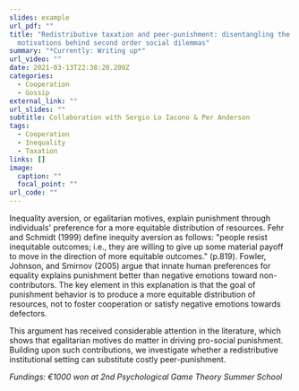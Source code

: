 ```yaml
---
slides: example
url_pdf: ""
title: "Redistributive taxation and peer-punishment: disentangling the
  motivations behind second order social dilemmas"
summary: "*Currently: Writing up*"
url_video: ""
date: 2021-03-13T22:38:20.200Z
categories:
  - Cooperation
  - Gossip
external_link: ""
url_slides: ""
subtitle: Collaboration with Sergio Lo Iacono & Per Anderson
tags:
  - Cooperation
  - Inequality
  - Taxation
links: []
image:
  caption: ""
  focal_point: ""
url_code: ""
---
```

Inequality aversion, or egalitarian motives, explain punishment through individuals' preference for a more equitable distribution of resources. Fehr and Schmidt (1999) define inequity aversion as follows: "people resist inequitable outcomes; i.e., they are willing to give up some material payoff to move in the direction of more equitable outcomes." (p.819). Fowler, Johnson, and Smirnov (2005) argue that innate human preferences for equality explains punishment better than negative emotions toward non-contributors. The key element in this explanation is that the goal of punishment behavior is to produce a more equitable distribution of resources, not to foster cooperation or satisfy negative emotions towards defectors.

This argument has received considerable attention in the literature, which shows that egalitarian motives do matter in driving pro-social punishment. Building upon such contributions, we investigate whether a redistributive institutional setting can substitute costly peer-punishment.

*Fundings: €1000 won at 2nd  Psychological Game Theory Summer School*
